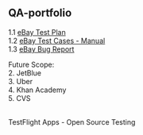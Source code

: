 ## QA-portfolio

1.1 [eBay Test Plan](https://github.com/zettlingzettel/qa-portfolio/blob/main/1.1.%20eBay-test-plan)
<br />
1.2 [eBay Test Cases - Manual](https://github.com/zettlingzettel/qa-portfolio/blob/main/1.2.%20eBay-test-cases-manual.md)
<br />
1.3 [eBay Bug Report](https://github.com/zettlingzettel/qa-portfolio/blob/main/1.3%20eBay%20%20Bug%20Report.md)

Future Scope:
<br />
2. JetBlue
<br />
3. Uber
<br />
4. Khan Academy
<br />
5. CVS
<br />
<br />

TestFlight Apps - Open Source Testing
<br />
